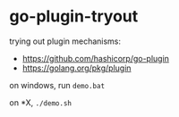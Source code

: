 # go-plugin-tryout

trying out plugin mechanisms:

- https://github.com/hashicorp/go-plugin
- https://golang.org/pkg/plugin

on windows, run `demo.bat`

on *X, `./demo.sh`

